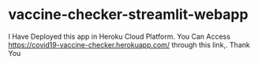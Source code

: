 # vaccine-checker-streamlit-webapp

I Have Deployed this app in Heroku Cloud Platform.
You Can Access https://covid19-vaccine-checker.herokuapp.com/ through this link,.
Thank You
